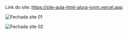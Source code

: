 Link do site: https://site-aula-html-alura-jynm.vercel.app


![Fechada site 01](https://github.com/DanieleDiniz09/site-aula-html-alura/assets/148472866/c8b2f45c-7e0b-45a7-af07-c5a8c1d15156)


![Fechada site 02](https://github.com/DanieleDiniz09/site-aula-html-alura/assets/148472866/dcd7f900-7002-4510-b4b6-0479a132b751)
